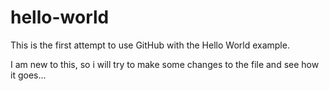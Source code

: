 # hello-world
This is the first attempt to use GitHub with the Hello World example.

I am new to this, so i will try to make some changes to the file and see how it goes...
